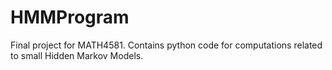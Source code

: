 # HMMProgram
Final project for MATH4581. Contains python code for computations related to small Hidden Markov Models.
